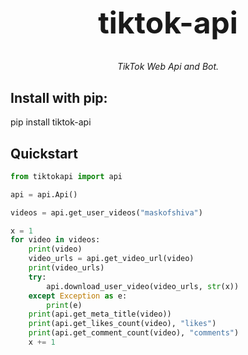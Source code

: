 <h1 align="center" style="font-size: 3rem;">
tiktok-api
</h1>
<p align="center">
<em>TikTok Web Api and Bot.</em></p>
<p>
<h2>Install with pip:</h2><p>

pip install tiktok-api
<p>
    
## Quickstart
```python
from tiktokapi import api

api = api.Api()

videos = api.get_user_videos("maskofshiva")

x = 1
for video in videos:
    print(video)
    video_urls = api.get_video_url(video)
    print(video_urls)
    try:
        api.download_user_video(video_urls, str(x))
    except Exception as e:
        print(e)
    print(api.get_meta_title(video))
    print(api.get_likes_count(video), "likes")
    print(api.get_comment_count(video), "comments")
    x += 1

```
